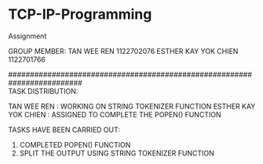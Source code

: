 # TCP-IP-Programming
Assignment

GROUP MEMBER: TAN WEE REN           1122702076
              ESTHER KAY YOK CHIEN  1122701766
              
#########################################################################              
TASK DISTRIBUTION:

TAN WEE REN : WORKING ON STRING TOKENIZER FUNCTION
ESTHER KAY YOK CHIEN : ASSIGNED TO COMPLETE THE POPEN() FUNCTION

TASKS HAVE BEEN CARRIED OUT:

1. COMPLETED POPEN() FUNCTION
2. SPLIT THE OUTPUT USING STRING TOKENIZER FUNCTION
